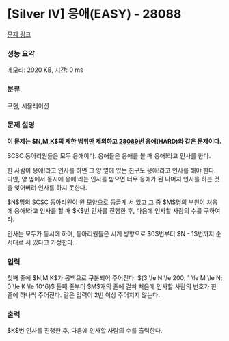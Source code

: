 # [Silver IV] 응애(EASY) - 28088 

[문제 링크](https://www.acmicpc.net/problem/28088) 

### 성능 요약

메모리: 2020 KB, 시간: 0 ms

### 분류

구현, 시뮬레이션

### 문제 설명

<p><strong>이 문제는 $N,M,K$의 제한 범위만 제외하고 <a href="https://www.acmicpc.net/problem/28089">28089</a>번 응애(HARD)와 같은 문제이다.</strong></p>

<p>SCSC 동아리원들은 모두 응애이다. 응애들은 응애를 볼 때 응애!라고 인사를 한다.</p>

<p>한 사람이 응애!라고 인사를 하면 그 양 옆에 있는 친구도 응애!라고 인사를 해야 한다. 다만, 양 옆에서 동시에 응애!라는 인사를 받으면 너무 응애가 된 나머지 인사를 하는 것을 잊어버려 인사를 하지 못한다.</p>

<p>$N$명의 SCSC 동아리원이 원 모양으로 둥글게 서 있고 그 중 $M$명의 부원이 처음에 응애!라고 인사를 할 때 $K$번 인사를 진행한 후, 다음에 인사할 사람의 수를 구하여라.</p>

<p>인사는 모두가 동시에 하며, 동아리원들은 시계 방향으로 $0$번부터 $N - 1$번까지 순서대로 서 있다고 가정한다.</p>

### 입력 

 <p>첫째 줄에 $N,M,K$가 공백으로 구분되어 주어진다. $(3 \le N \le 200; 1 \le M \le N; 0 \le K \le 10^6)$ 둘째 줄부터 $M$개의 줄에 걸쳐 처음에 인사할 사람의 번호가 한 줄에 하나씩 주어진다. 같은 입력이 2번 이상 주어지지 않는다.</p>

### 출력 

 <p>$K$번 인사를 진행한 후, 다음에 인사할 사람의 수를 출력한다.</p>

